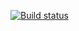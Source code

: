 [![Build status](https://ci.appveyor.com/api/projects/status/qklhm21an43nxobo?svg=true)](https://ci.appveyor.com/project/FURSADMIT/testap-9y832)
